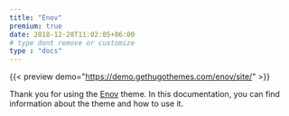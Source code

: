 ```yaml
---
title: "Enov"
premium: true
date: 2018-12-28T11:02:05+06:00 
# type dont remove or customize
type : "docs"
---
```


{{< preview demo="https://demo.gethugothemes.com/enov/site/" >}}

Thank you for using the [Enov](https://gethugothemes.com/products/enov/) theme. In this documentation, you can find information about the theme and how to use it.
